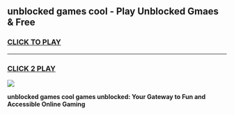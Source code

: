 
## unblocked games cool - Play Unblocked Gmaes & Free
<h3>
<a href="https://news.freeplayer.one?title=unblocked_games_cool&ref=16F">CLICK TO PLAY</a></h3>
<hr>

<h3>
<a href="https://news.freeplayer.one?title=unblocked_games_cool&ref=16F">CLICK 2 PLAY</a>
  
</h3>

<a href="https://news.freeplayer.one?title=unblocked_games_cool&ref=16F/"><img src="https://clearcache.store/games.png"></a>


**unblocked games cool games unblocked: Your Gateway to Fun and Accessible Online Gaming**
